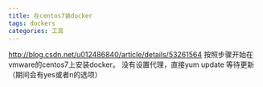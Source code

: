 ```yaml
---
title: 在centos7装docker
tags: dockers
categories: 工具
---
```

http://blog.csdn.net/u012486840/article/details/53261564
按照步骤开始在vmware的centos7上安装docker。
没有设置代理，直接yum update 等待更新（期间会有yes或者n的选项）

